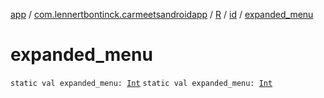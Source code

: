 [app](../../../index.md) / [com.lennertbontinck.carmeetsandroidapp](../../index.md) / [R](../index.md) / [id](index.md) / [expanded_menu](./expanded_menu.md)

# expanded_menu

`static val expanded_menu: `[`Int`](https://kotlinlang.org/api/latest/jvm/stdlib/kotlin/-int/index.html)
`static val expanded_menu: `[`Int`](https://kotlinlang.org/api/latest/jvm/stdlib/kotlin/-int/index.html)